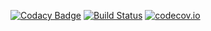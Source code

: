 [![Codacy Badge](https://api.codacy.com/project/badge/Grade/d492a44440b34567880b7392b14fd344)](https://app.codacy.com/app/anton46/Movie-App-Playground?utm_source=github.com&utm_medium=referral&utm_content=anton46/Movie-App-Playground&utm_campaign=Badge_Grade_Settings)
[![Build Status](https://travis-ci.org/anton46/Movie-App-Playground.svg?branch=master)](https://travis-ci.org/anton46/Movie-App-Playground)
[![codecov.io](https://codecov.io/gh/anton46/movie-app-playground/branch/master/graph/badge.svg)](https://codecov.io/gh/anton46/movie-app-playground)
